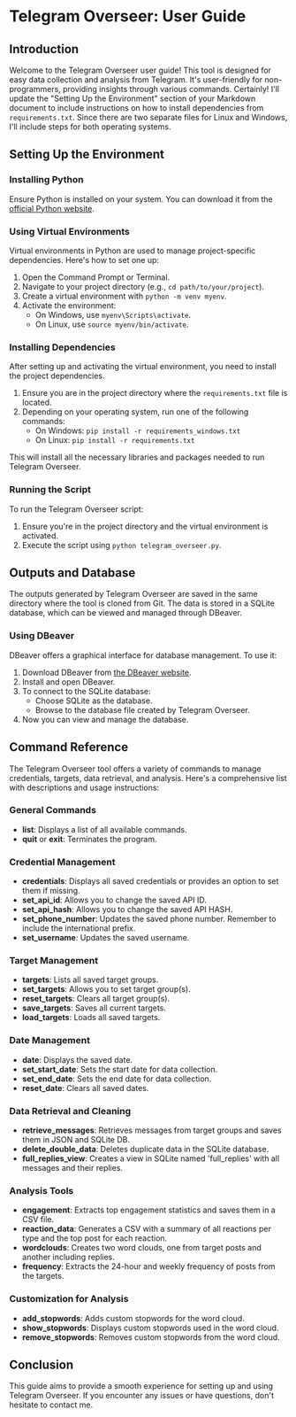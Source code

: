 # Telegram Overseer: User Guide

## Introduction
Welcome to the Telegram Overseer user guide! This tool is designed for easy data collection and analysis from Telegram. It's user-friendly for non-programmers, providing insights through various commands.
Certainly! I'll update the "Setting Up the Environment" section of your Markdown document to include instructions on how to install dependencies from `requirements.txt`. Since there are two separate files for Linux and Windows, I'll include steps for both operating systems.

## Setting Up the Environment

### Installing Python
Ensure Python is installed on your system. You can download it from the [official Python website](https://www.python.org/downloads/).

### Using Virtual Environments
Virtual environments in Python are used to manage project-specific dependencies. Here's how to set one up:

1. Open the Command Prompt or Terminal.
2. Navigate to your project directory (e.g., `cd path/to/your/project`).
3. Create a virtual environment with `python -m venv myenv`.
4. Activate the environment:
   - On Windows, use `myenv\Scripts\activate`.
   - On Linux, use `source myenv/bin/activate`.

### Installing Dependencies
After setting up and activating the virtual environment, you need to install the project dependencies.

1. Ensure you are in the project directory where the `requirements.txt` file is located.
2. Depending on your operating system, run one of the following commands:
   - On Windows: `pip install -r requirements_windows.txt`
   - On Linux: `pip install -r requirements.txt`

This will install all the necessary libraries and packages needed to run Telegram Overseer.

### Running the Script
To run the Telegram Overseer script:

1. Ensure you're in the project directory and the virtual environment is activated.
2. Execute the script using `python telegram_overseer.py`.

## Outputs and Database
The outputs generated by Telegram Overseer are saved in the same directory where the tool is cloned from Git. The data is stored in a SQLite database, which can be viewed and managed through DBeaver.

### Using DBeaver
DBeaver offers a graphical interface for database management. To use it:

1. Download DBeaver from [the DBeaver website](https://dbeaver.io/download/).
2. Install and open DBeaver.
3. To connect to the SQLite database:
   - Choose SQLite as the database.
   - Browse to the database file created by Telegram Overseer.
4. Now you can view and manage the database.

## Command Reference
The Telegram Overseer tool offers a variety of commands to manage credentials, targets, data retrieval, and analysis. Here's a comprehensive list with descriptions and usage instructions:

### General Commands
- **list**: Displays a list of all available commands.
- **quit** or **exit**: Terminates the program.

### Credential Management
- **credentials**: Displays all saved credentials or provides an option to set them if missing.
- **set_api_id**: Allows you to change the saved API ID.
- **set_api_hash**: Allows you to change the saved API HASH.
- **set_phone_number**: Updates the saved phone number. Remember to include the international prefix.
- **set_username**: Updates the saved username.

### Target Management
- **targets**: Lists all saved target groups.
- **set_targets**: Allows you to set target group(s).
- **reset_targets**: Clears all target group(s).
- **save_targets**: Saves all current targets.
- **load_targets**: Loads all saved targets.

### Date Management
- **date**: Displays the saved date.
- **set_start_date**: Sets the start date for data collection.
- **set_end_date**: Sets the end date for data collection.
- **reset_date**: Clears all saved dates.

### Data Retrieval and Cleaning
- **retrieve_messages**: Retrieves messages from target groups and saves them in JSON and SQLite DB.
- **delete_double_data**: Deletes duplicate data in the SQLite database.
- **full_replies_view**: Creates a view in SQLite named 'full_replies' with all messages and their replies.

### Analysis Tools
- **engagement**: Extracts top engagement statistics and saves them in a CSV file.
- **reaction_data**: Generates a CSV with a summary of all reactions per type and the top post for each reaction.
- **wordclouds**: Creates two word clouds, one from target posts and another including replies.
- **frequency**: Extracts the 24-hour and weekly frequency of posts from the targets.

### Customization for Analysis
- **add_stopwords**: Adds custom stopwords for the word cloud.
- **show_stopwords**: Displays custom stopwords used in the word cloud.
- **remove_stopwords**: Removes custom stopwords from the word cloud.

## Conclusion
This guide aims to provide a smooth experience for setting up and using Telegram Overseer. If you encounter any issues or have questions, don't hesitate to contact me.
